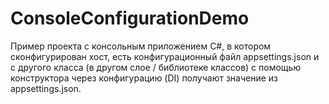 # ConsoleConfigurationDemo

Пример проекта с консольным приложением C#, в котором сконфигурирован хост, есть конфигурационный файл appsettings.json и с другого класса (в другом слое /  библиотеке классов) с помощью конструктора через конфигурацию (DI) получают значение из appsettings.json.
